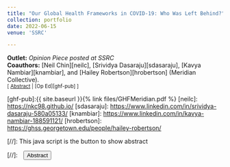 ```yaml
---
title: "Our Global Health Frameworks in COVID-19: Who Was Left Behind?"
collection: portfolio
date: 2022-06-15
venue: 'SSRC'

---
```


**Outlet:** _Opinion Piece posted at SSRC_
<br>
**Coauthors:** [Neil Chin][neilc], [Srividya Dasaraju][sdasaraju], [Kavya Nambiar][knambiar], and [Hailey Robertson][hrobertson] (Meridian Collective).
<br>
<small>[ <a href="#/" onclick="visib('ghf')">Abstract</a> | [Op Ed][ghf-pub] ]</small>

<div id="ghf" style="display: none; text-align: justify; line-height: 1.2" ><small>
This op ed examines whether international institutions’ COVID-19 response funding aligned with well-established pre-pandemic measures of countries’ long-term health capacity and preparedness, and their anticipated ability to respond to emerging biological threats. In simpler terms, we explore whether COVID-19 funding allocations matched pre-pandemic assessments of countries’ needs, based on the WHO’s Joint External Evaluation (JEE) scores. We track global health financing provided throughout the SARS-CoV-2 pandemic by both national governments and by multilateral, nonprofit, and philanthropic organizations using the Global Health Security Tracking database. Across all of these funding streams, our descriptive analysis suggests no significant correlation between pre-pandemic assessments of country need and proceeding pandemic funding allocations. We find that countries for which global health institutions determined to have the lowest health capacities prior to the pandemic did not receive greater amounts of global health funding relative to higher capacity peer nations once the pandemic arrived. If we are not using existing rubrics of institutional capacity, then what factors are driving these financial decisions? These results ultimately ask us to consider how many more times our global health systems will have “watershed moments,” that reveal how unprepared, uncoordinated, and underfunded we truly are before we get it right.
</small><br><br/></div>

[ghf-pub]:{{ site.baseurl }}{% link files/GHFMeridian.pdf %}
[neilc]: https://nkc98.github.io/
[sdasaraju]: https://www.linkedin.com/in/srividya-dasaraju-580a05133/
[knambiar]: https://www.linkedin.com/in/kavya-nambiar-188591121/
[hrobertson]: https://ghss.georgetown.edu/people/hailey-robertson/

[//]: This java script is the button to show abstract
<script>
 function visib(id) {
  var x = document.getElementById(id);
  if (x.style.display === "block") {
    x.style.display = "none";
  } else {
    x.style.display = "block";
  }
}
</script>

[//]:&emsp;<button onclick="visib('polariz')" class="btn btn--inverse btn--small">Abstract</button>
